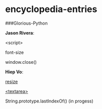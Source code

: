 # encyclopedia-entries

###Glorious-Python

**Jason Rivera**:

&lt;script&gt;

font-size

window.close()


**Hiep Vo**:

 [resize](/css-resize.md)
 
 [&lt;textarea&gt;](/html-textarea.md)
 
 String.prototype.lastIndexOf() (in progess)


